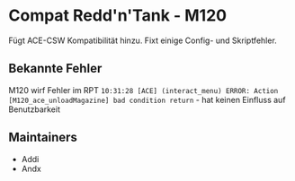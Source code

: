 # Compat Redd'n'Tank - M120

Fügt ACE-CSW Kompatibilität hinzu. Fixt einige Config- und Skriptfehler.

## Bekannte Fehler

M120 wirf Fehler im RPT `10:31:28 [ACE] (interact_menu) ERROR: Action [M120_ace_unloadMagazine] bad condition return` - hat keinen Einfluss auf Benutzbarkeit

## Maintainers

- Addi
- Andx
